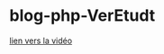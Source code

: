 # blog-php-VerEtudt
[lien vers la vidéo](https://www.youtube.com/watch?v=0RrvrMnq7OU&list=PLGBzNYNT_qduAEkaaEFCRwLqDatq9Pzi5)